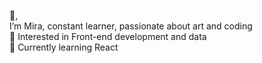  &#128075;, <br>I’m Mira, constant learner, passionate about art and coding
         <br>🔹 Interested in Front-end development and data
        <br> 🔹 Currently learning React
  

